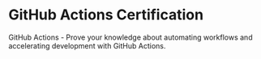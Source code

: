 # GitHub Actions Certification
GitHub Actions - Prove your knowledge about automating workflows and accelerating development with GitHub Actions.
